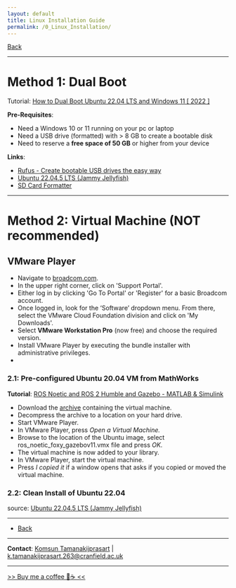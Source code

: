 ```yaml
---
layout: default
title: Linux Installation Guide
permalink: /0_Linux_Installation/
---
```


[Back](README.md)

---

# Method 1: Dual Boot
Tutorial: [How to Dual Boot Ubuntu 22.04 LTS and Windows 11 [ 2022 ]](https://www.youtube.com/watch?v=QKn5U2esuRk) 

**Pre-Requisites**:
- Need a Windows 10 or 11 running on your pc or laptop
- Need a USB drive (formatted) with > 8 GB to create a bootable disk 
- Need to reserve a **free space of 50 GB** or higher from your device

**Links**:
- [Rufus - Create bootable USB drives the easy way](https://rufus.ie/en/)
- [Ubuntu 22.04.5 LTS (Jammy Jellyfish)](https://releases.ubuntu.com/jammy/)
- [SD Card Formatter](https://www.sdcard.org/downloads/formatter/)

---

# Method 2: Virtual Machine (NOT recommended)
## VMware Player 
- Navigate to [broadcom.com](https://www.broadcom.com/).
- In the upper right corner, click on 'Support Portal'.
- Either log in by clicking 'Go To Portal' or 'Register' for a basic Broadcom account.
- Once logged in, look for the ‘Software’ dropdown menu. From there, select the VMware Cloud Foundation division and click on 'My Downloads'.
- Select **VMware Workstation Pro** (now free) and choose the required version.
- Install VMware Player by executing the bundle installer with administrative privileges.
- 
### 2.1: Pre-configured Ubuntu 20.04 VM from MathWorks
**Tutorial**: [ROS Noetic and ROS 2 Humble and Gazebo - MATLAB & Simulink](https://uk.mathworks.com/support/product/robotics/ros2-vm-installation-instructions-v10.html)
- Download the [archive](https://ssd.mathworks.com/supportfiles/ros/virtual_machines/v10/ros_noetic_humble_gazebov11_linux_win_v2.zip) containing the virtual machine.
- Decompress the archive to a location on your hard drive.
- Start VMware Player.
- In VMware Player, press _Open a Virtual Machine._
- Browse to the location of the Ubuntu image, select ros_noetic_foxy_gazebov11.vmx file and press _OK._
- The virtual machine is now added to your library.
- In VMware Player, start the virtual machine.
- Press _I copied it_ if a window opens that asks if you copied or moved the virtual machine.

### 2.2: Clean Install of Ubuntu 22.04
source: [Ubuntu 22.04.5 LTS (Jammy Jellyfish)](https://releases.ubuntu.com/jammy/)

---

- [Back](README.md)

---

**Contact**: [Komsun Tamanakijprasart](https://www.linkedin.com/in/komsun-tamanakijprasart-5a82709b/) | [k.tamanakijprasart.263@cranfield.ac.uk](k.tamanakijprasart.263@cranfield.ac.uk)  

---

[>> Buy me a coffee 🤗☕ << ](https://monzo.me/komsuntamanakijprasart?h=BU-3i8) 
